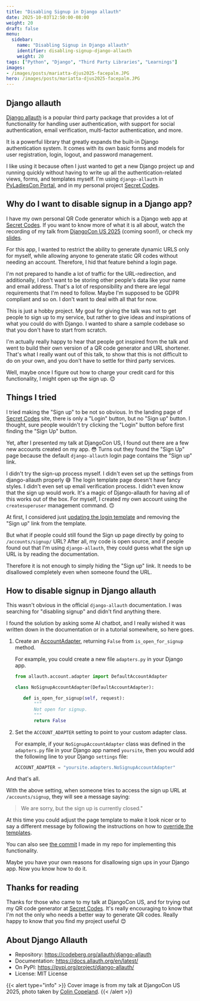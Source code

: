 ```yaml
---
title: "Disabling Signup in Django allauth"
date: 2025-10-03T12:50:00-08:00
weight: 20
draft: false
menu:
  sidebar:
    name: "Disabling Signup in Django allauth"
    identifier: disabling-signup-django-allauth
    weight: 20
tags: ["Python", "Django", "Third Party Libraries", "Learnings"]
images:
- /images/posts/mariatta-djus2025-facepalm.JPG
hero: /images/posts/mariatta-djus2025-facepalm.JPG
---
```



## Django allauth

[Django allauth](https://allauth.org/) is a popular third party package that provides a lot of functionality for handling user authentication,
with support for social authentication, email verification, multi-factor authentication, and more.

It is a powerful library that greatly expands the built-in Django authentication system. It comes with its own basic
forms and models for user registration, login, logout, and password management.

I like using it because often I just wanted to get a new Django project up and running quickly without having to write
up all the authentication-related views, forms, and templates myself. I'm using `django-allauth` in [PyLadiesCon
Portal](https://portal.pyladies.com), and in my personal project [Secret Codes](https://secretcodes.dev).


## Why do I want to disable signup in a Django app?

I have my own personal QR Code generator which is a Django web app at [Secret Codes](https://secretcodes.dev).
If you want to know more of what it is all about, watch the recording of my talk from
[DjangoCon US 2025](https://2025.djangocon.us/talks/reverse-engineering-the-qr-code-generator-and-url-forwarder-service/)
(coming soon!), or check
my [slides](https://secretcodes.dev/mariatta-djangocon-slide).

For this app, I wanted to restrict the ability to generate dynamic URLS only for myself, while allowing
anyone to generate static QR codes without needing an account. Therefore, I hid that feature behind a login page.

I'm not prepared to handle a lot of traffic for the URL-redirection, and additionally, I don't want to be storing
other people's data like your name and email address. That's a lot of responsibility and there are legal requirements
that I'm need to follow. Maybe I'm supposed to be GDPR compliant and so on. I don't want to deal with all that for now.

This is just a hobby project. My goal for giving the talk was not to get people to sign up to my service, but rather
to give ideas and inspirations of what you could do with Django. I wanted to share a sample codebase so that you
don't have to start from scratch.

I'm actually really happy to hear that people got inspired from the talk and went to build their own version of a
QR code generator and URL shortener. That's what I really want out of this talk, to show that this is not difficult
to do on your own, and you don't have to settle for third party services.

Well, maybe once I figure out how to charge your credit card for this functionality, I might open up the sign up. 😊 

## Things I tried

I tried making the "Sign up" to be not so obvious. In the landing page of [Secret Codes](https://secretcodes.dev) site,
there is only a "Login" button, but
no "Sign up" button. I thought, sure people wouldn't try clicking the "Login" button before first finding
the "Sign Up" button.

Yet, after I presented my talk at DjangoCon US, I found out there are a few new accounts created on my app. 😳
Turns out they found the "Sign Up" page because the default `django-allauth` login page contains the "Sign up" link.

I didn't try the sign-up process myself. I didn't even set up the settings from django-allauth properly 😅
The login template page doesn't have fancy styles. I didn't even set up email verification process. I didn't
even know that the sign up would work. It's a magic of Django-allauth for having all of this works out of the box.
For myself, I created my own account using the `createsuperuser` management command. 🙃

At first, I considered just [updating the login template](https://docs.allauth.org/en/dev/common/templates.html)
and removing the "Sign up" link from the template.

But what if people could
still found the Sign up page directly by going to `/accounts/signup/` URL? After all, my code is open source, and if
people found out that I'm using `django-allauth`, they could guess what the sign up URL is by reading the
documentation.

Therefore it is not enough to simply hiding the "Sign up" link. It needs to be disallowed completely even when someone
found the URL.

## How to disable signup in Django allauth

This wasn't obvious in the official `django-allauth` documentation. I was searching for "disabling signup"
and didn't find anything there.

I found the solution by asking some AI chatbot, and I really wished it was written down in the documentation or in a tutorial
somewhere, so here goes.

1. Create an [AccountAdapter](https://docs.allauth.org/en/dev/account/adapter.html#allauth.account.adapter.DefaultAccountAdapter),
   returning `False` from `is_open_for_signup` method.

   For example, you could create a new file `adapters.py` in your Django app.


    ```python
    from allauth.account.adapter import DefaultAccountAdapter

    class NoSignupAccountAdapter(DefaultAccountAdapter):

       def is_open_for_signup(self, request):
           """
           Not open for signup.
           """
           return False
    ```

2. Set the `ACCOUNT_ADAPTER` setting to point to your custom adapter class.

   For example, if your `NoSignupAccountAdapter` class was defined in the `adapters.py` file in your Django app named
   `yoursite`, then you would add the following line to your Django `settings` file:

    ```python
    ACCOUNT_ADAPTER = "yoursite.adapters.NoSignupAccountAdapter"
    ```

And that's all.

With the above setting, when someone tries to access the sign up URL at `/accounts/signup`, they will see a message saying:

> We are sorry, but the sign up is currently closed."

At this time you could adjust the page template to make it look nicer or to say a different message by following the
instructions on how to [override the templates](https://docs.allauth.org/en/dev/common/templates.html#overriding-the-built-in-templates).

You can also see 
[the commit](https://github.com/Mariatta/secretcodes/commit/74629e026ab58473a9e9149d5b983076ab85defe)
I made in my repo for implementing this functionality.


Maybe you have your own reasons for disallowing sign ups in your Django app. Now you know how to do it.

## Thanks for reading 

Thanks for those who came to my talk at DjangoCon US, and for trying out my QR code generator at [Secret Codes](https://secretcodes.dev).
It's really encouraging to know that I'm not the only who needs a better way to generate QR codes. Really happy
to know that you find my project useful 😊

## About Django Allauth

- Repository: https://codeberg.org/allauth/django-allauth
- Documentation: https://docs.allauth.org/en/latest/
- On PyPI: https://pypi.org/project/django-allauth/
- License: MIT License

{{< alert type="info" >}}
Cover image is from my talk at DjangoCon US 2025, photo taken by [Colin Copeland](http://www.linkedin.com/in/colincopeland/).
{{< /alert >}}
